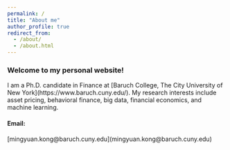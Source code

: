 ```yaml
---
permalink: /
title: "About me"
author_profile: true
redirect_from: 
  - /about/
  - /about.html
---
```


<h3>Welcome to my personal website!</h3>
I am a Ph.D. candidate in Finance at [Baruch College, The City University of New York](https://www.baruch.cuny.edu/).
My research interests include asset pricing, behavioral finance, big data, financial economics, and machine learning.
<h4>Email:</h4> [mingyuan.kong@baruch.cuny.edu](mingyuan.kong@baruch.cuny.edu)
